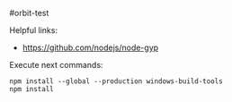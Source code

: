 #orbit-test

Helpful links:  
- https://github.com/nodejs/node-gyp


Execute next commands:  

`npm install --global --production windows-build-tools`  
`npm install`  